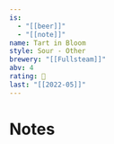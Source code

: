```yaml
---
is:
  - "[[beer]]"
  - "[[note]]"
name: Tart in Bloom
style: Sour - Other
brewery: "[[Fullsteam]]"
abv: 4
rating: 🤞
last: "[[2022-05]]"
---
```

# Notes

